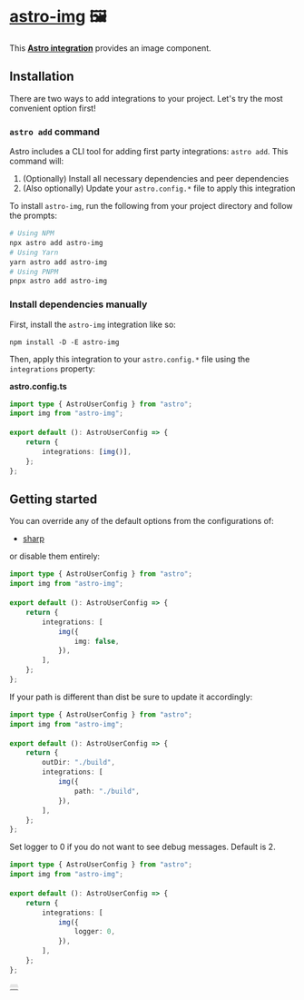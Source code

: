 # [astro-img] 🖼️

This **[Astro integration][astro-integration]** provides an image component.

## Installation

There are two ways to add integrations to your project. Let's try the most
convenient option first!

### `astro add` command

Astro includes a CLI tool for adding first party integrations: `astro add`. This
command will:

1. (Optionally) Install all necessary dependencies and peer dependencies
2. (Also optionally) Update your `astro.config.*` file to apply this integration

To install `astro-img`, run the following from your project directory and follow
the prompts:

```sh
# Using NPM
npx astro add astro-img
# Using Yarn
yarn astro add astro-img
# Using PNPM
pnpx astro add astro-img
```

### Install dependencies manually

First, install the `astro-img` integration like so:

```
npm install -D -E astro-img
```

Then, apply this integration to your `astro.config.*` file using the
`integrations` property:

**astro.config.ts**

```ts
import type { AstroUserConfig } from "astro";
import img from "astro-img";

export default (): AstroUserConfig => {
	return {
		integrations: [img()],
	};
};
```

## Getting started

You can override any of the default options from the configurations of:

-   [sharp](src/options/img.ts)

or disable them entirely:

```ts
import type { AstroUserConfig } from "astro";
import img from "astro-img";

export default (): AstroUserConfig => {
	return {
		integrations: [
			img({
				img: false,
			}),
		],
	};
};
```

If your path is different than dist be sure to update it accordingly:

```ts
import type { AstroUserConfig } from "astro";
import img from "astro-img";

export default (): AstroUserConfig => {
	return {
		outDir: "./build",
		integrations: [
			img({
				path: "./build",
			}),
		],
	};
};
```

Set logger to 0 if you do not want to see debug messages. Default is 2.

```ts
import type { AstroUserConfig } from "astro";
import img from "astro-img";

export default (): AstroUserConfig => {
	return {
		integrations: [
			img({
				logger: 0,
			}),
		],
	};
};
```

[astro-img]: https://npmjs.org/astro-img
[astro-integration]: https://docs.astro.build/en/guides/integrations-guide/

[![Built with lightrix/npm](https://raw.githubusercontent.com/lightrix/npm/29746a0f4dd9afe481b0dc5ed0f01b989032d577/.github/img/favicon-16x16.png)](https://github.com/lightrix/npm)
